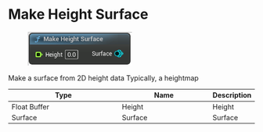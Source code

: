 # Make Height Surface

<div align="left" data-full-width="false">

<figure><img src="Make_Height_Surface.png" alt=""><figcaption></figcaption></figure>

</div>

Make a surface from 2D height data
Typically, a heightmap

<table>
<thead><tr><th width="250">Type</th><th width="200">Name</th><th>Description</th></tr></thead>
<tbody>
<tr><td>Float Buffer</td><td>Height</td><td>Height</td></tr>
<tr><td>Surface</td><td>Surface</td><td>Surface</td></tr>
</tbody>
</table>